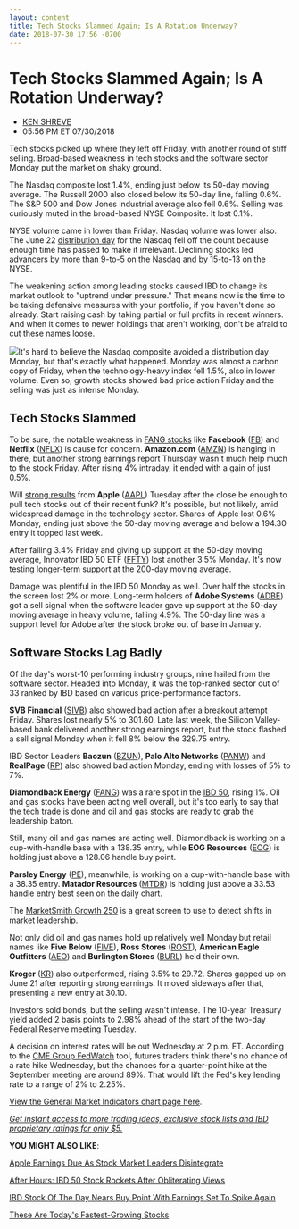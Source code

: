 ```yaml
---
layout: content
title: Tech Stocks Slammed Again; Is A Rotation Underway?
date: 2018-07-30 17:56 -0700
---
```



Tech Stocks Slammed Again; Is A Rotation Underway?
===================================================




* [KEN SHREVE](https://www.investors.com/author/shrevek/ "Posts by KEN SHREVE")
* 05:56 PM ET 07/30/2018




Tech stocks picked up where they left off Friday, with another round of stiff selling. Broad-based weakness in tech stocks and the software sector Monday put the market on shaky ground.




The Nasdaq composite lost 1.4%, ending just below its 50-day moving average. The Russell 2000 also closed below its 50-day line, falling 0.6%. The S&P 500 and Dow Jones industrial average also fell 0.6%. Selling was curiously muted in the broad-based NYSE Composite. It lost 0.1%.


NYSE volume came in lower than Friday. Nasdaq volume was lower also. The June 22 [distribution day](http://www.investors.com/ibd-university/market-timing/market-tops/) for the Nasdaq fell off the count because enough time has passed to make it irrelevant. Declining stocks led advancers by more than 9-to-5 on the Nasdaq and by 15-to-13 on the NYSE.


The weakening action among leading stocks caused IBD to change its market outlook to "uptrend under pressure." That means now is the time to be taking defensive measures with your portfolio, if you haven't done so already. Start raising cash by taking partial or full profits in recent winners. And when it comes to newer holdings that aren't working, don't be afraid to cut these names loose.


![](https://www.investors.com/wp-content/uploads/2018/07/MP_3x2_073018.jpg)It's hard to believe the Nasdaq composite avoided a distribution day Monday, but that's exactly what happened. Monday was almost a carbon copy of Friday, when the technology-heavy index fell 1.5%, also in lower volume. Even so, growth stocks showed bad price action Friday and the selling was just as intense Monday.


Tech Stocks Slammed
-------------------


To be sure, the notable weakness in [FANG stocks](https://www.investors.com/research/facebook-stock-netflix-stock-market-signal/) like **Facebook** ([FB](https://research.investors.com/quote.aspx?symbol=FB)) and **Netflix** ([NFLX](https://research.investors.com/quote.aspx?symbol=NFLX)) is cause for concern. **Amazon.com** ([AMZN](https://research.investors.com/quote.aspx?symbol=AMZN)) is hanging in there, but another strong earnings report Thursday wasn't much help much to the stock Friday. After rising 4% intraday, it ended with a gain of just 0.5%.


Will [strong results](https://www.investors.com/news/technology/click/apple-earnings-preview-fiscal-q3-2018/) from **Apple** ([AAPL](https://research.investors.com/quote.aspx?symbol=AAPL)) Tuesday after the close be enough to pull tech stocks out of their recent funk? It's possible, but not likely, amid widespread damage in the technology sector. Shares of Apple lost 0.6% Monday, ending just above the 50-day moving average and below a 194.30 entry it topped last week.


After falling 3.4% Friday and giving up support at the 50-day moving average, Innovator IBD 50 ETF ([FFTY](https://research.investors.com/quote.aspx?symbol=FFTY)) lost another 3.5% Monday. It's now testing longer-term support at the 200-day moving average.


Damage was plentiful in the IBD 50 Monday as well. Over half the stocks in the screen lost 2% or more. Long-term holders of **Adobe Systems** ([ADBE](https://research.investors.com/quote.aspx?symbol=ADBE)) got a sell signal when the software leader gave up support at the 50-day moving average in heavy volume, falling 4.9%. The 50-day line was a support level for Adobe after the stock broke out of base in January.


Software Stocks Lag Badly
-------------------------


Of the day's worst-10 performing industry groups, nine hailed from the software sector. Headed into Monday, it was the top-ranked sector out of 33 ranked by IBD based on various price-performance factors.


**SVB Financial** ([SIVB](https://research.investors.com/quote.aspx?symbol=SIVB)) also showed bad action after a breakout attempt Friday. Shares lost nearly 5% to 301.60. Late last week, the Silicon Valley-based bank delivered another strong earnings report, but the stock flashed a sell signal Monday when it fell 8% below the 329.75 entry.


IBD Sector Leaders **Baozun** ([BZUN](https://research.investors.com/quote.aspx?symbol=BZUN)), **Palo Alto Networks** ([PANW](https://research.investors.com/quote.aspx?symbol=PANW)) and **RealPage** ([RP](https://research.investors.com/quote.aspx?symbol=RP)) also showed bad action Monday, ending with losses of 5% to 7%.


**Diamondback Energy** ([FANG](https://research.investors.com/quote.aspx?symbol=FANG)) was a rare spot in the [IBD 50](https://research.investors.com/stock-lists/ibd-50/), rising 1%. Oil and gas stocks have been acting well overall, but it's too early to say that the tech trade is done and oil and gas stocks are ready to grab the leadership baton.


Still, many oil and gas names are acting well. Diamondback is working on a cup-with-handle base with a 138.35 entry, while **EOG Resources** ([EOG](https://research.investors.com/quote.aspx?symbol=EOG)) is holding just above a 128.06 handle buy point.


**Parsley Energy** ([PE](https://research.investors.com/quote.aspx?symbol=PE)), meanwhile, is working on a cup-with-handle base with a 38.35 entry. **Matador Resources** ([MTDR](https://research.investors.com/quote.aspx?symbol=MTDR)) is holding just above a 33.53 handle entry best seen on the daily chart.


The [MarketSmith Growth 250](https://www.marketsmith.com) is a great screen to use to detect shifts in market leadership.


Not only did oil and gas names hold up relatively well Monday but retail names like **Five Below** ([FIVE](https://research.investors.com/quote.aspx?symbol=FIVE)), **Ross Stores** ([ROST](https://research.investors.com/quote.aspx?symbol=ROST)), **American Eagle Outfitters** ([AEO](https://research.investors.com/quote.aspx?symbol=AEO)) and **Burlington Stores** ([BURL](https://research.investors.com/quote.aspx?symbol=BURL)) held their own.


**Kroger** ([KR](https://research.investors.com/quote.aspx?symbol=KR)) also outperformed, rising 3.5% to 29.72. Shares gapped up on June 21 after reporting strong earnings. It moved sideways after that, presenting a new entry at 30.10.


Investors sold bonds, but the selling wasn't intense. The 10-year Treasury yield added 2 basis points to 2.98% ahead of the start of the two-day Federal Reserve meeting Tuesday.


A decision on interest rates will be out Wednesday at 2 p.m. ET. According to the [CME Group FedWatch](https://www.cmegroup.com/trading/interest-rates/countdown-to-fomc.html/) tool, futures traders think there's no chance of a rate hike Wednesday, but the chances for a quarter-point hike at the September meeting are around 89%. That would lift the Fed's key lending rate to a range of 2% to 2.25%.


[View the General Market Indicators chart page here](https://www.investors.com/wp-content/uploads/2018/07/IBD3007152510GMI.pdf).


[*Get instant access to more trading ideas, exclusive stock lists and IBD proprietary ratings for only $5.*](https://shop.investors.com/offer/splashresponsive.aspx?id=ibddigital-profit&src=A00433A&intcode=IntContentArticle)


**YOU MIGHT ALSO LIKE**:


[Apple Earnings Due As Stock Market Leaders Disintegrate](https://www.investors.com/market-trend/stock-market-today/apple-earnings-due-stock-market-leaders-fall-dow-jones-futures/)


[After Hours: IBD 50 Stock Rockets After Obliterating Views](https://www.investors.com/news/technology/illumina-reports-second-quarter-earnings/)


[IBD Stock Of The Day Nears Buy Point With Earnings Set To Spike Again](https://www.investors.com/news/stock-of-the-day-par-ahead-of-earnings/)


[These Are Today's Fastest-Growing Stocks](https://www.investors.com/how-to-invest/which-stocks-make-this-list-of-the-fastest-growing-companies/)


 




